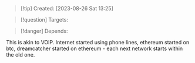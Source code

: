 
>[!tip] Created: [2023-08-26 Sat 13:25]

>[!question] Targets: 

>[!danger] Depends: 

This is akin to VOIP.  Internet started using phone lines, ethereum started on btc, dreamcatcher started on ethereum - each next network starts within the old one.